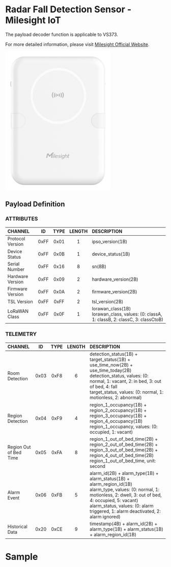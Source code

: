 # Radar Fall Detection Sensor - Milesight IoT

The payload decoder function is applicable to VS373.

For more detailed information, please visit [Milesight Official Website](https://www.milesight.com/iot/product/lorawan-sensor/vs373).

![VS373](VS373.png)

## Payload Definition

### ATTRIBUTES

| CHANNEL          |  ID  | TYPE | LENGTH | DESCRIPTION                                                                                   |
| :--------------- | :--: | :--: | :----: | :-------------------------------------------------------------------------------------------- |
| Protocol Version | 0xFF | 0x01 |   1    | ipso_version(1B)                                                                              |
| Device Status    | 0xFF | 0x0B |   1    | device_status(1B)                                                                             |
| Serial Number    | 0xFF | 0x16 |   8    | sn(8B)                                                                                        |
| Hardware Version | 0xFF | 0x09 |   2    | hardware_version(2B)                                                                          |
| Firmware Version | 0xFF | 0x0A |   2    | firmware_version(2B)                                                                          |
| TSL Version      | 0xFF | 0xFF |   2    | tsl_version(2B)                                                                               |
| LoRaWAN Class    | 0xFF | 0x0F |   1    | lorawan_class(1B)<br />lorawan_class, values: (0: classA, 1: classB, 2: classC, 3: classCtoB) |

### TELEMETRY

| CHANNEL                |  ID  | TYPE | LENGTH | DESCRIPTION                                                                                                                                                                                                                                                           |
| :--------------------- | :--: | :--: | :----: | :-------------------------------------------------------------------------------------------------------------------------------------------------------------------------------------------------------------------------------------------------------------------- |
| Room Detection         | 0x03 | 0xF8 |   6    | detection_status(1B) + target_status(1B) + use_time_now(2B) + use_time_today(2B) <br />detection_status, values: (0: normal, 1: vacant, 2: in bed, 3: out of bed, 4: fall <br />target_status, values: (0: normal, 1: motionless, 2: abnormal)                        |
| Region Detection       | 0x04 | 0xF9 |   4    | region_1_occupancy(1B) + region_2_occupancy(1B) + region_3_occupancy(1B) + region_4_occupancy(1B)<br />region_1_occupancy, values: (0: occupied, 1: vacant)                                                                                                           |
| Region Out of Bed Time | 0x05 | 0xFA |   8    | region_1_out_of_bed_time(2B) + region_2_out_of_bed_time(2B) + region_3_out_of_bed_time(2B) + region_4_out_of_bed_time(2B)<br />region_1_out_of_bed_time, unit: second                                                                                                 |
| Alarm Event            | 0x06 | 0xFB |   5    | alarm_id(2B) + alarm_type(1B) + alarm_status(1B) + alarm_region_id(1B) <br />alarm_type, values: (0: normal, 1: motionless, 2: dwell, 3: out of bed, 4: occupied, 5: vacant) <br />alarm_status, values: (0: alarm triggered, 1: alarm deactivated, 2: alarm ignored) |
| Historical Data        | 0x20 | 0xCE |   9    | timestamp(4B) + alarm_id(2B) + alarm_type(1B) + alarm_status(1B) + alarm_region_id(1B)                                                                                                                                                                                |

# Sample

```json

```
